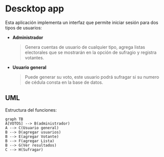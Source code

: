 # Descktop app

Esta aplicación implementa un interfaz que permite iniciar sesión para dos tipos de usuarios:
* **Administrador** 
	> Genera cuentas de usuario de cualquier tipo, agrega listas electorales que se mostrarán en la opción de sufragio y registra votantes.
* **Usuario general**
	>Puede generar su voto, este usuario podrá sufragar si su numero de cédula consta en la base de datos.

## UML

Estructura del funciones:

```mermaid
graph TB
A[VOTOS] --> B(administrador)
A --> C(Usuario general)
B --> D(agregar usuarios)
B --> E(agregar Votante)
B --> F(agregar Lista)
B --> G(Ver resultados)
C --> H(Sufragar)
```
